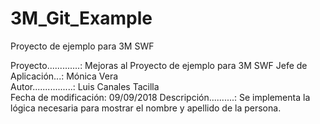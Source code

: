 # 3M_Git_Example
Proyecto de ejemplo para 3M SWF

Proyecto.............: Mejoras al Proyecto de ejemplo para 3M SWF
Jefe de Aplicación...: Mónica Vera                   
Autor................: Luis Canales Tacilla          
Fecha de modificación: 09/09/2018
Descripción..........: Se implementa la lógica necesaria para mostrar el nombre y apellido de la persona.